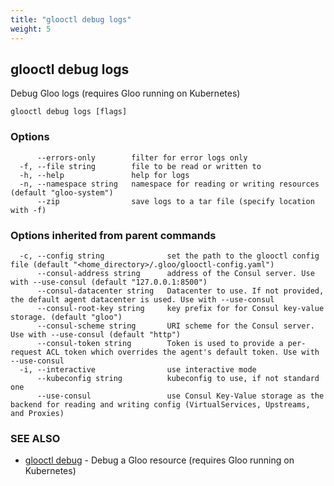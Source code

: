 ```yaml
---
title: "glooctl debug logs"
weight: 5
---
```

## glooctl debug logs

Debug Gloo logs (requires Gloo running on Kubernetes)

```
glooctl debug logs [flags]
```

### Options

```
      --errors-only        filter for error logs only
  -f, --file string        file to be read or written to
  -h, --help               help for logs
  -n, --namespace string   namespace for reading or writing resources (default "gloo-system")
      --zip                save logs to a tar file (specify location with -f)
```

### Options inherited from parent commands

```
  -c, --config string              set the path to the glooctl config file (default "<home_directory>/.gloo/glooctl-config.yaml")
      --consul-address string      address of the Consul server. Use with --use-consul (default "127.0.0.1:8500")
      --consul-datacenter string   Datacenter to use. If not provided, the default agent datacenter is used. Use with --use-consul
      --consul-root-key string     key prefix for for Consul key-value storage. (default "gloo")
      --consul-scheme string       URI scheme for the Consul server. Use with --use-consul (default "http")
      --consul-token string        Token is used to provide a per-request ACL token which overrides the agent's default token. Use with --use-consul
  -i, --interactive                use interactive mode
      --kubeconfig string          kubeconfig to use, if not standard one
      --use-consul                 use Consul Key-Value storage as the backend for reading and writing config (VirtualServices, Upstreams, and Proxies)
```

### SEE ALSO

* [glooctl debug](../glooctl_debug)	 - Debug a Gloo resource (requires Gloo running on Kubernetes)

